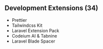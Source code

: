 ## Development Extensions (34)

- Prettier
- Tailwindcss Kit
- Laravel Extension Pack
- Codeium AI & Tabnine
- Laravel Blade Spacer

